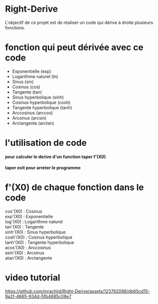 # Right-Derive
L'objectif de ce projet est de réaliser un code qui dérive à droite plusieurs fonctions.

# fonction qui peut dérivée avec ce code
- Exponentielle (exp)
- Logarithme naturel (ln)
- Sinus (sin)
- Cosinus (cos)
- Tangente (tan)
- Sinus hyperbolique (sinh)
- Cosinus hyperbolique (cosh)
- Tangente hyperbolique (tanh)
- Arccosinus (arccos)
- Arcsinus (arcsin)
- Arctangente (arctan)

# l'utilisation de code

#### pour calculer le derive d'un function taper f'(X0)
#### taper exit pour arreter le programme    



# f'(X0) de chaque fonction dans le code

cos'(X0)  : Cosinus <br />
exp'(X0)  : Exponentielle <br />
log'(X0)  : Logarithme naturel <br />
tan'(X0)  : Tangente <br />
sinh'(X0) : Sinus hyperbolique <br />
cosh'(X0) : Cosinus hyperbolique <br />
tanh'(X0) : Tangente hyperbolique <br />
acos'(X0) : Arccosinus <br />
asin'(X0) : Arcsinus <br />
atan'(X0) : Arctangente <br />

# video tutorial

https://github.com/mrachiid/Right-Derive/assets/123762098/db65cd15-9a2f-4665-934d-5fb4685c08e7

